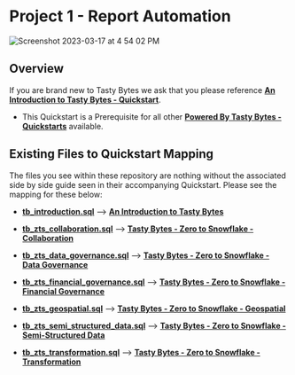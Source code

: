 # Project 1 - Report Automation
![Screenshot 2023-03-17 at 4 54 02 PM](https://user-images.githubusercontent.com/68337675/226066063-1b13428c-6a19-46d4-ae3f-32e328025167.png)

## Overview
If you are brand new to Tasty Bytes we ask that you please reference [**An Introduction to Tasty Bytes - Quickstart**](https://quickstarts.snowflake.com/guide/tasty_bytes_introduction/index.html). 
  - This Quickstart is a Prerequisite for all other [**Powered By Tasty Bytes - Quickstarts**](https://quickstarts.snowflake.com/guide/tasty_bytes_introduction/index.html) available. 

## Existing Files to Quickstart Mapping
The files you see within these repository are nothing without the associated side by side guide seen in their accompanying Quickstart. Please see the mapping for these below:
- [**tb_introduction.sql**](https://github.com/Snowflake-Labs/sf-samples/blob/main/samples/tasty_bytes/tb_introduction.sql) --> [**An Introduction to Tasty Bytes**](https://quickstarts.snowflake.com/guide/tasty_bytes_introduction/index.html)

- [**tb_zts_collaboration.sql**](https://github.com/Snowflake-Labs/sf-samples/blob/main/samples/tasty_bytes/tb_zts_collaboration.sql) --> [**Tasty Bytes - Zero to Snowflake - Collaboration**](https://quickstarts.snowflake.com/guide/tasty_bytes_zero_to_snowflake_collaboration/index.html)

- [**tb_zts_data_governance.sql**](https://github.com/Snowflake-Labs/sf-samples/blob/main/samples/tasty_bytes/tb_zts_data_governance.sql) --> [**Tasty Bytes - Zero to Snowflake - Data Governance**](https://quickstarts.snowflake.com/guide/tasty_bytes_zero_to_snowflake_data_governance/index.html)

- [**tb_zts_financial_governance.sql**](https://github.com/Snowflake-Labs/sf-samples/blob/main/samples/tasty_bytes/tb_zts_financial_governance.sql) --> [**Tasty Bytes - Zero to Snowflake - Financial Governance**](https://quickstarts.snowflake.com/guide/tasty_bytes_zero_to_snowflake_financial_governance/index.html)

- [**tb_zts_geospatial.sql**](https://github.com/Snowflake-Labs/sf-samples/blob/main/samples/tasty_bytes/tb_zts_geospatial.sql) --> [**Tasty Bytes - Zero to Snowflake - Geospatial**](https://quickstarts.snowflake.com/guide/tasty_bytes_zero_to_snowflake_geospatial/index.html)

- [**tb_zts_semi_structured_data.sql**](https://github.com/Snowflake-Labs/sf-samples/blob/main/samples/tasty_bytes/tb_zts_semi_structured_data.sql) --> [**Tasty Bytes - Zero to Snowflake - Semi-Structured Data**](https://quickstarts.snowflake.com/guide/tasty_bytes_zero_to_snowflake_semi_structured_data/index.html)

- [**tb_zts_transformation.sql**](https://github.com/Snowflake-Labs/sf-samples/blob/main/samples/tasty_bytes/tb_zts_transformation.sql) --> [**Tasty Bytes - Zero to Snowflake - Transformation**](https://quickstarts.snowflake.com/guide/tasty_bytes_zero_to_snowflake_transformation/index.html)





